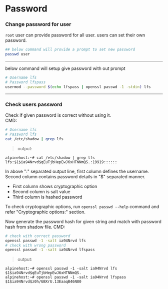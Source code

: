 # Password


### Change password for user

`root` user can provide password for all user.
users can set their own password. 
```bash
## below command will provide a prompt to set new password
passwd user
```
---


below command will setup give password with out prompt
```bash
# Username lfs
# Password lfspass
usermod --password $(echo lfspass | openssl passwd -1 -stdin) lfs
```
---

### Check users password
Check if given password is correct without using it.  
CMD:
```bash
# Username lfs
# Password lfs
cat /etc/shadow | grep lfs
```
>output:
```
alpinehost:~# cat /etc/shadow | grep lfs
lfs:$1$ia94Nrvd$qEuTjbHepEwJ6xHTNNmQS.:19919::::::
```
In above ":" separated output line, first column defines the username. Second column contains password details in "$" separated manner. 
- First column shows cryptographic option 
- Second column is salt value
- Third column is hashed password

To check cryptographic options, run `openssl passwd --help` command and refer "Cryptographic options:" section.

Now generate the password hash for given string and match with password hash from shadow file.
CMD:
```bash
# check with correct password
openssl passwd -1 -salt ia94Nrvd lfs
# check with wrong password
openssl passwd -1 -salt ia94Nrvd lfspass
```
>output:
```
alpinehost:~# openssl passwd -1 -salt ia94Nrvd lfs
$1$ia94Nrvd$qEuTjbHepEwJ6xHTNNmQS.
alpinehost:~# openssl passwd -1 -salt ia94Nrvd lfspass
$1$ia94Nrvd$z0h/GBXrU.13EaaqB46N80
```





